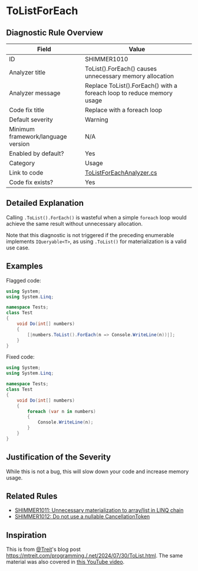 # ToListForEach

## Diagnostic Rule Overview

| Field                              | Value
|------------------------------------|-------
| ID                                 | SHIMMER1010
| Analyzer title                     | ToList().ForEach() causes unnecessary memory allocation
| Analyzer message                   | Replace ToList().ForEach() with a foreach loop to reduce memory usage
| Code fix title                     | Replace with a foreach loop
| Default severity                   | Warning
| Minimum framework/language version | N/A
| Enabled by default?                | Yes
| Category                           | Usage
| Link to code                       | [ToListForEachAnalyzer.cs](../../src/Shimmering.Analyzers/UsageRules/ToListForEach/ToListForEachAnalyzer.cs)
| Code fix exists?                   | Yes

## Detailed Explanation

Calling `.ToList().ForEach()` is wasteful when a simple `foreach` loop would achieve the same result without unnecessary allocation.

Note that this diagnostic is not triggered if the preceding enumerable implements `IQueryable<T>`, as using `.ToList()` for materialization is a valid use case. 

## Examples

Flagged code:
```cs
using System;
using System.Linq;

namespace Tests;
class Test
{
    void Do(int[] numbers)
    {
        [|numbers.ToList().ForEach(n => Console.WriteLine(n))|];
    }
}
```

Fixed code:
```cs
using System;
using System.Linq;

namespace Tests;
class Test
{
    void Do(int[] numbers)
    {
        foreach (var n in numbers)
        {
            Console.WriteLine(n);
        }
    }
}
```

## Justification of the Severity

While this is not a bug, this will slow down your code and increase memory usage.

## Related Rules

- [SHIMMER1011: Unnecessary materialization to array/list in LINQ chain](./SHIMMER1011.md)
- [SHIMMER1012: Do not use a nullable CancellationToken](./SHIMMER1012.md)

## Inspiration

This is from [@Treit](https://github.com/Treit)'s blog post https://mtreit.com/programming,/.net/2024/07/30/ToList.html. The same material was also covered in [this YouTube video](https://www.youtube.com/watch?v=LaoRkzSE5tI).

